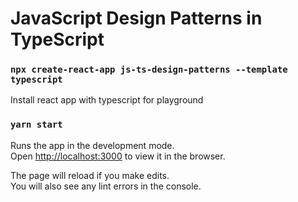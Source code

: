 # JavaScript Design Patterns in TypeScript

### `npx create-react-app js-ts-design-patterns --template typescript`

Install react app with typescript for playground

### `yarn start`

Runs the app in the development mode.\
Open [http://localhost:3000](http://localhost:3000) to view it in the browser.

The page will reload if you make edits.\
You will also see any lint errors in the console.
